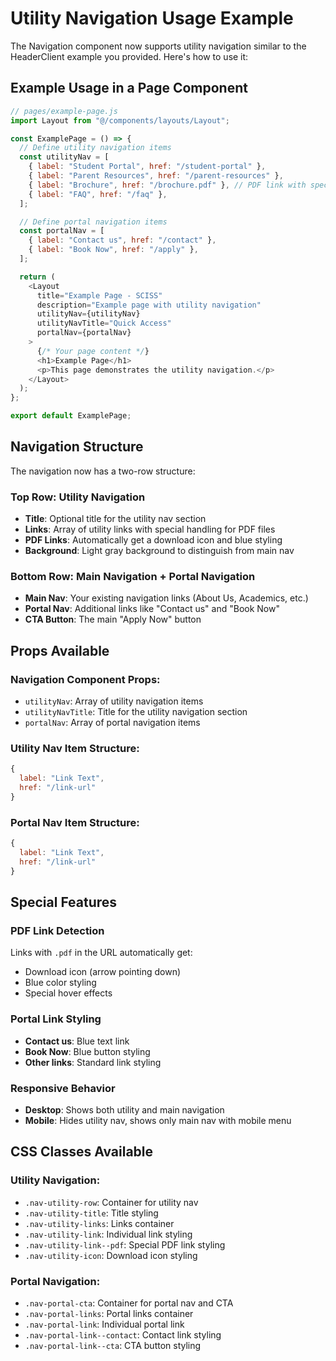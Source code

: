 # Utility Navigation Usage Example

The Navigation component now supports utility navigation similar to the HeaderClient example you provided. Here's how to use it:

## Example Usage in a Page Component

```javascript
// pages/example-page.js
import Layout from "@/components/layouts/Layout";

const ExamplePage = () => {
  // Define utility navigation items
  const utilityNav = [
    { label: "Student Portal", href: "/student-portal" },
    { label: "Parent Resources", href: "/parent-resources" },
    { label: "Brochure", href: "/brochure.pdf" }, // PDF link with special styling
    { label: "FAQ", href: "/faq" },
  ];

  // Define portal navigation items
  const portalNav = [
    { label: "Contact us", href: "/contact" },
    { label: "Book Now", href: "/apply" },
  ];

  return (
    <Layout
      title="Example Page - SCISS"
      description="Example page with utility navigation"
      utilityNav={utilityNav}
      utilityNavTitle="Quick Access"
      portalNav={portalNav}
    >
      {/* Your page content */}
      <h1>Example Page</h1>
      <p>This page demonstrates the utility navigation.</p>
    </Layout>
  );
};

export default ExamplePage;
```

## Navigation Structure

The navigation now has a two-row structure:

### Top Row: Utility Navigation

- **Title**: Optional title for the utility nav section
- **Links**: Array of utility links with special handling for PDF files
- **PDF Links**: Automatically get a download icon and blue styling
- **Background**: Light gray background to distinguish from main nav

### Bottom Row: Main Navigation + Portal Navigation

- **Main Nav**: Your existing navigation links (About Us, Academics, etc.)
- **Portal Nav**: Additional links like "Contact us" and "Book Now"
- **CTA Button**: The main "Apply Now" button

## Props Available

### Navigation Component Props:

- `utilityNav`: Array of utility navigation items
- `utilityNavTitle`: Title for the utility navigation section
- `portalNav`: Array of portal navigation items

### Utility Nav Item Structure:

```javascript
{
  label: "Link Text",
  href: "/link-url"
}
```

### Portal Nav Item Structure:

```javascript
{
  label: "Link Text",
  href: "/link-url"
}
```

## Special Features

### PDF Link Detection

Links with `.pdf` in the URL automatically get:

- Download icon (arrow pointing down)
- Blue color styling
- Special hover effects

### Portal Link Styling

- **Contact us**: Blue text link
- **Book Now**: Blue button styling
- **Other links**: Standard link styling

### Responsive Behavior

- **Desktop**: Shows both utility and main navigation
- **Mobile**: Hides utility nav, shows only main nav with mobile menu

## CSS Classes Available

### Utility Navigation:

- `.nav-utility-row`: Container for utility nav
- `.nav-utility-title`: Title styling
- `.nav-utility-links`: Links container
- `.nav-utility-link`: Individual link styling
- `.nav-utility-link--pdf`: Special PDF link styling
- `.nav-utility-icon`: Download icon styling

### Portal Navigation:

- `.nav-portal-cta`: Container for portal nav and CTA
- `.nav-portal-links`: Portal links container
- `.nav-portal-link`: Individual portal link
- `.nav-portal-link--contact`: Contact link styling
- `.nav-portal-link--cta`: CTA button styling
